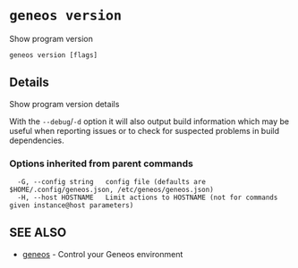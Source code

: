 # `geneos version`

Show program version

```text
geneos version [flags]
```

## Details

Show program version details

With the `--debug`/`-d` option it will also output build information
which may be useful when reporting issues or to check for suspected
problems in build dependencies.

### Options inherited from parent commands

```text
  -G, --config string   config file (defaults are $HOME/.config/geneos.json, /etc/geneos/geneos.json)
  -H, --host HOSTNAME   Limit actions to HOSTNAME (not for commands given instance@host parameters)
```

## SEE ALSO

* [geneos](geneos.md)	 - Control your Geneos environment
